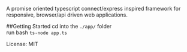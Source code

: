 A promise oriented typescript connect/express inspired framework for responsive, browser/api driven web applications.

##Getting Started
cd into the `./app/` folder \
run bash `ts-node app.ts`

License: MIT
